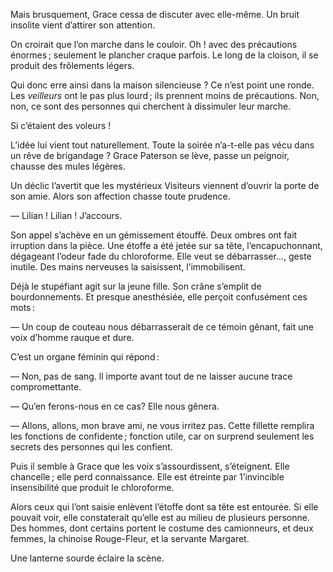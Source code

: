 Mais brusquement, Grace cessa de discuter avec elle-même. Un bruit insolite vient d’attirer son attention.

On croirait que l’on marche dans le couloir. Oh ! avec des précautions énormes ; seulement le plancher craque parfois. Le long de la cloison, il se
produit des frôlements légers.

Qui donc erre ainsi dans la maison silencieuse ? Ce n’est point une ronde.
Les _veilleurs_ ont le pas plus lourd ; ils prennent moins de précautions. Non, non, ce sont des personnes qui cherchent à dissimuler leur marche.

Si c’étaient des voleurs !

L’idée lui vient tout naturellement. Toute la soirée n’a-t-elle pas vécu dans
un rêve de brigandage ? Grace Paterson se lève, passe un peignoir, chausse
des mules légères.

Un déclic l’avertit que les mystérieux Visiteurs viennent d’ouvrir la porte
de son amie. Alors son affection chasse toute prudence.

— Lilian ! Lilian ! J’accours.

Son appel s’achève en un gémissement étouffé. Deux ombres ont fait irruption dans la pièce. Une étoffe a été jetée sur sa tête, l’encapuchonnant, dégageant l’odeur fade du chloroforme. Elle veut se débarrasser..., geste inutile. Des mains nerveuses la saisissent, l’immobilisent.

Déjà le stupéfiant agit sur la jeune fille. Son crâne s’emplit de bourdonnements. Et presque anesthésiée, elle perçoit confusément ces mots :

— Un coup de couteau nous débarrasserait de ce témoin gênant, fait une
voix d’homme rauque et dure.

C’est un organe féminin qui répond :

— Non, pas de sang. ll importe avant tout de ne laisser aucune trace
compromettante.

— Qu’en ferons-nous en ce cas? Elle nous gênera.

— Allons, allons, mon brave ami, ne vous irritez pas. Cette fillette remplira les fonctions de confidente ; fonction utile, car on surprend seulement les secrets des personnes qui les confient.

Puis il semble à Grace que les voix s’assourdissent, s’éteignent. Elle chancelle ; elle perd connaissance. Elle est étreinte par 1’invincible insensibilité que produit le chloroforme.

Alors ceux qui l’ont saisie enlèvent l’étoffe dont sa tête est entourée. Si
elle pouvait voir, elle constaterait qu’elle est au milieu de plusieurs personne. Des hommes, dont certains portent le costume des camionneurs, et deux femmes, la chinoise Rouge-Fleur, et la servante Margaret.

Une lanterne sourde éclaire la scène.

